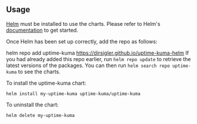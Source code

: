 ## Usage

[Helm](https://helm.sh) must be installed to use the charts.  Please refer to
Helm's [documentation](https://helm.sh/docs) to get started.

Once Helm has been set up correctly, add the repo as follows:

  helm repo add uptime-kuma https://dirsigler.github.io/uptime-kuma-helm
If you had already added this repo earlier, run `helm repo update` to retrieve
the latest versions of the packages.  You can then run `helm search repo
uptime-kuma` to see the charts.

To install the uptime-kuma chart:

    helm install my-uptime-kuma uptime-kuma/uptime-kuma

To uninstall the chart:

    helm delete my-uptime-kuma
